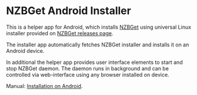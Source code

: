 # NZBGet Android Installer

This is a helper app for Android, which installs [NZBGet](http://nzbget.net) using
universal Linux installer provided on [NZBGet releases page](https://github.com/nzbget/nzbget/releases).

The installer app automatically fetches NZBGet installer and installs it on an Android device.

In additional the helper app provides user interface elements to start and stop NZBGet daemon. The daemon runs
in background and can be controlled via web-interface using any browser installed on device.

Manual: [Installation on Android](https://github.com/nzbget/nzbget/wiki/Installation-on-Android).
